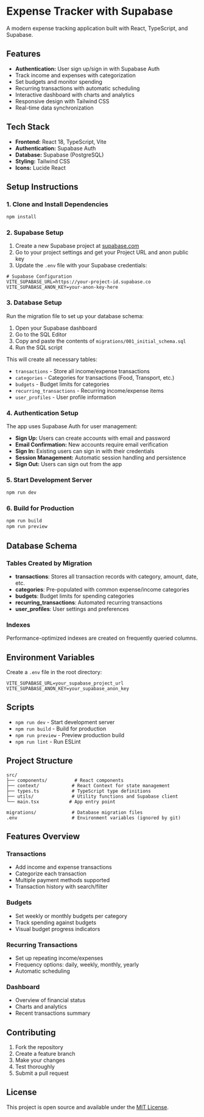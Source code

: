 # Expense Tracker with Supabase

A modern expense tracking application built with React, TypeScript, and Supabase.

## Features

- **Authentication:** User sign up/sign in with Supabase Auth
- Track income and expenses with categorization
- Set budgets and monitor spending
- Recurring transactions with automatic scheduling
- Interactive dashboard with charts and analytics
- Responsive design with Tailwind CSS
- Real-time data synchronization

## Tech Stack

- **Frontend:** React 18, TypeScript, Vite
- **Authentication:** Supabase Auth
- **Database:** Supabase (PostgreSQL)
- **Styling:** Tailwind CSS
- **Icons:** Lucide React

## Setup Instructions

### 1. Clone and Install Dependencies

```bash
npm install
```

### 2. Supabase Setup

1. Create a new Supabase project at [supabase.com](https://supabase.com)
2. Go to your project settings and get your Project URL and anon public key
3. Update the `.env` file with your Supabase credentials:

```env
# Supabase Configuration
VITE_SUPABASE_URL=https://your-project-id.supabase.co
VITE_SUPABASE_ANON_KEY=your-anon-key-here
```

### 3. Database Setup

Run the migration file to set up your database schema:

1. Open your Supabase dashboard
2. Go to the SQL Editor
3. Copy and paste the contents of `migrations/001_initial_schema.sql`
4. Run the SQL script

This will create all necessary tables:
- `transactions` - Store all income/expense transactions
- `categories` - Categories for transactions (Food, Transport, etc.)
- `budgets` - Budget limits for categories
- `recurring_transactions` - Recurring income/expense items
- `user_profiles` - User profile information

### 4. Authentication Setup

The app uses Supabase Auth for user management:

- **Sign Up:** Users can create accounts with email and password
- **Email Confirmation:** New accounts require email verification
- **Sign In:** Existing users can sign in with their credentials
- **Session Management:** Automatic session handling and persistence
- **Sign Out:** Users can sign out from the app

### 5. Start Development Server

```bash
npm run dev
```

### 6. Build for Production

```bash
npm run build
npm run preview
```

## Database Schema

### Tables Created by Migration

- **transactions**: Stores all transaction records with category, amount, date, etc.
- **categories**: Pre-populated with common expense/income categories
- **budgets**: Budget limits for spending categories
- **recurring_transactions**: Automated recurring transactions
- **user_profiles**: User settings and preferences

### Indexes

Performance-optimized indexes are created on frequently queried columns.

## Environment Variables

Create a `.env` file in the root directory:

```
VITE_SUPABASE_URL=your_supabase_project_url
VITE_SUPABASE_ANON_KEY=your_supabase_anon_key
```

## Scripts

- `npm run dev` - Start development server
- `npm run build` - Build for production
- `npm run preview` - Preview production build
- `npm run lint` - Run ESLint

## Project Structure

```
src/
├── components/          # React components
├── context/            # React Context for state management
├── types.ts            # TypeScript type definitions
├── utils/              # Utility functions and Supabase client
└── main.tsx           # App entry point

migrations/             # Database migration files
.env                    # Environment variables (ignored by git)
```

## Features Overview

### Transactions
- Add income and expense transactions
- Categorize each transaction
- Multiple payment methods supported
- Transaction history with search/filter

### Budgets
- Set weekly or monthly budgets per category
- Track spending against budgets
- Visual budget progress indicators

### Recurring Transactions
- Set up repeating income/expenses
- Frequency options: daily, weekly, monthly, yearly
- Automatic scheduling

### Dashboard
- Overview of financial status
- Charts and analytics
- Recent transactions summary

## Contributing

1. Fork the repository
2. Create a feature branch
3. Make your changes
4. Test thoroughly
5. Submit a pull request

## License

This project is open source and available under the [MIT License](LICENSE).
